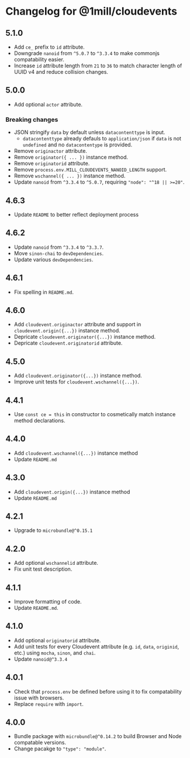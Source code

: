 # Changelog for @1mill/cloudevents

## 5.1.0

* Add `ce_` prefix to `id` attribute.
* Downgrade `nanoid` from `^5.0.7` to `^3.3.4` to make commonjs compatability easier.
* Increase `id` attribute length from `21` to `36` to match character length of UUID v4 and reduce collision changes.

## 5.0.0

* Add optional `actor` attribute.

### Breaking changes

* JSON stringify `data` by default unless `datacontenttype` is input.
  * `datacontenttype` already defauls to `application/json` if `data` is not `undefined` and no `datacontentype` is provided.
* Remove `originactor` attribute.
* Remove `originator({ ... })` instance method.
* Remove `originatorid` attribute.
* Remove `process.env.MILL_CLOUDEVENTS_NANOID_LENGTH` support.
* Remove `wschannel({ ... })` instance method.
* Update `nanoid` from `^3.3.4` to `^5.0.7`, requiring `"node": "^18 || >=20"`.

## 4.6.3

* Update `README` to better reflect deployment process

## 4.6.2

* Update `nanoid` from `^3.3.4` to `^3.3.7`.
* Move `sinon-chai` to `devDependencies`.
* Update various `devDependencies`.

## 4.6.1

* Fix spelling in `README.md`.

## 4.6.0

* Add `cloudevent.originactor` attribute and support in `cloudevent.origin({...})` instance method.
* Depricate `cloudevent.originator({...})` instance method.
* Depricate `cloudevent.originatorid` attribute.

## 4.5.0

* Add `cloudevent.originator({...})` instance method.
* Improve unit tests for `cloudevent.wschannel({...})`.

## 4.4.1

* Use `const ce = this` in constructor to cosmetically match instance method declarations.

## 4.4.0

* Add `cloudevent.wschannel({...})` instance method
* Update `README.md`

## 4.3.0

* Add `cloudevent.origin({...})` instance method
* Update `README.md`

## 4.2.1

* Upgrade to `microbundle@^0.15.1`

## 4.2.0

* Add optional `wschannelid` attribute.
* Fix unit test description.

## 4.1.1

* Improve formatting of code.
* Update `README.md`.

## 4.1.0

* Add optional `originatorid` attribute.
* Add unit tests for every Cloudevent attribute (e.g. `id`, `data`, `originid`, etc.) using `mocha`, `sinon`, and `chai`.
* Update `nanoid@^3.3.4`

## 4.0.1

* Check that `process.env` be defined before using it to fix compatability issue with browsers.
* Replace `require` with `import`.

## 4.0.0

* Bundle package with `microbundle@^0.14.2` to build Browser and Node compatable versions.
* Change pacakge to `"type": "module"`.
